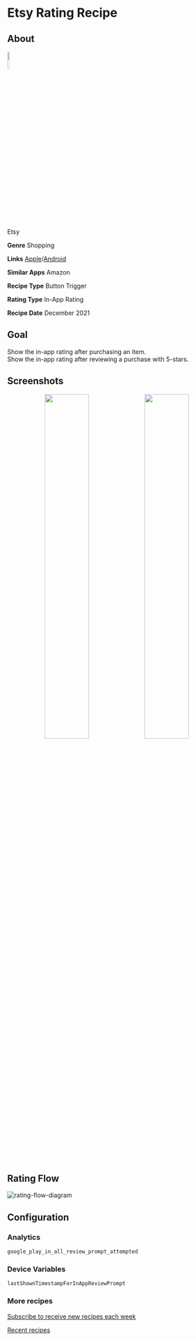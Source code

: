 # Etsy Rating Recipe

## About

<img src='https://play-lh.googleusercontent.com/giKCCPigafUbKQ1AkXVxSjQ1PggetEI96ORNKxxhQdvGAFhto71kO4zf7gZ9oOdLIQe5=s180-rw' width='10%'>

Etsy

**Genre** Shopping

**Links** [Apple](https://apps.apple.com/us/app/etsy-custom-creative-goods/id477128284  )/[Android](https://play.google.com/store/apps/details?id=com.etsy.android)

**Similar Apps** Amazon

**Recipe Type** Button Trigger

**Rating Type** In-App Rating

**Recipe Date** December 2021

## Goal
Show the in-app rating after purchasing an item. </br>
Show the in-app rating after reviewing a purchase with 5-stars.

## Screenshots
<p align="center">
<img src='https://user-images.githubusercontent.com/140911/146044041-734ff283-190f-4761-a3e9-124f8f89591e.jpg' width='45%'>
<img src='https://user-images.githubusercontent.com/140911/146044302-94c4b783-54d3-4559-8772-3402584537bc.jpg' width='45%'>
</p>

## Rating Flow
![rating-flow-diagram](https://www.plantuml.com/plantuml/proxy?]fmt=svg&src=https://raw.githubusercontent.com/ratingrecipes/ratingrecipes/master/apps/etsy/flow.iuml)

## Configuration

### Analytics
```
google_play_in_all_review_prompt_attempted
```

### Device Variables
```
lastShownTimestampForInAppReviewPrompt
```

### More recipes

[Subscribe to receive new recipes each week](https://newsletter.ratingrecipes.com/)

[Recent recipes](https://ratingrecipes.com)
